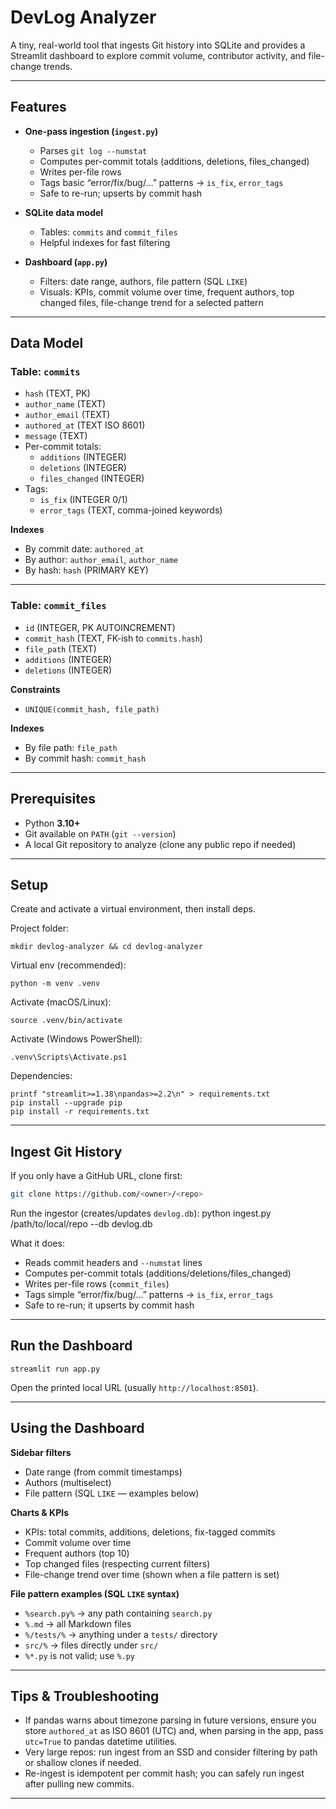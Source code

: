 # DevLog Analyzer

A tiny, real-world tool that ingests Git history into SQLite and provides a Streamlit dashboard to explore commit volume, contributor activity, and file-change trends.

---

## Features

- **One-pass ingestion (`ingest.py`)**
  - Parses `git log --numstat`
  - Computes per-commit totals (additions, deletions, files_changed)
  - Writes per-file rows
  - Tags basic “error/fix/bug/…” patterns → `is_fix`, `error_tags`
  - Safe to re-run; upserts by commit hash

- **SQLite data model**
  - Tables: `commits` and `commit_files`
  - Helpful indexes for fast filtering

- **Dashboard (`app.py`)**
  - Filters: date range, authors, file pattern (SQL `LIKE`)
  - Visuals: KPIs, commit volume over time, frequent authors, top changed files, file-change trend for a selected pattern

---

## Data Model

### Table: `commits`
- `hash` (TEXT, PK)
- `author_name` (TEXT)
- `author_email` (TEXT)
- `authored_at` (TEXT ISO 8601)
- `message` (TEXT)
- Per-commit totals:
  - `additions` (INTEGER)
  - `deletions` (INTEGER)
  - `files_changed` (INTEGER)
- Tags:
  - `is_fix` (INTEGER 0/1)
  - `error_tags` (TEXT, comma-joined keywords)

**Indexes**
- By commit date: `authored_at`
- By author: `author_email`, `author_name`
- By hash: `hash` (PRIMARY KEY)

---

### Table: `commit_files`
- `id` (INTEGER, PK AUTOINCREMENT)
- `commit_hash` (TEXT, FK-ish to `commits.hash`)
- `file_path` (TEXT)
- `additions` (INTEGER)
- `deletions` (INTEGER)

**Constraints**
- `UNIQUE(commit_hash, file_path)`

**Indexes**
- By file path: `file_path`
- By commit hash: `commit_hash`

---

## Prerequisites

- Python **3.10+**
- Git available on `PATH` (`git --version`)
- A local Git repository to analyze (clone any public repo if needed)

---

## Setup

Create and activate a virtual environment, then install deps.

Project folder:
```
mkdir devlog-analyzer && cd devlog-analyzer
```

Virtual env (recommended):
```
python -m venv .venv
```

Activate (macOS/Linux):
```
source .venv/bin/activate
```
Activate (Windows PowerShell):
```
.venv\Scripts\Activate.ps1
```
Dependencies:
```
printf "streamlit>=1.38\npandas>=2.2\n" > requirements.txt
pip install --upgrade pip
pip install -r requirements.txt
```
---

## Ingest Git History

If you only have a GitHub URL, clone first:
```sh
git clone https://github.com/<owner>/<repo>
```
Run the ingestor (creates/updates `devlog.db`):
    python ingest.py /path/to/local/repo --db devlog.db

What it does:
- Reads commit headers and `--numstat` lines
- Computes per-commit totals (additions/deletions/files_changed)
- Writes per-file rows (`commit_files`)
- Tags simple “error/fix/bug/…” patterns → `is_fix`, `error_tags`
- Safe to re-run; it upserts by commit hash

---

## Run the Dashboard

    streamlit run app.py

Open the printed local URL (usually `http://localhost:8501`).

---

## Using the Dashboard

**Sidebar filters**
- Date range (from commit timestamps)
- Authors (multiselect)
- File pattern (SQL `LIKE` — examples below)

**Charts & KPIs**
- KPIs: total commits, additions, deletions, fix-tagged commits
- Commit volume over time
- Frequent authors (top 10)
- Top changed files (respecting current filters)
- File-change trend over time (shown when a file pattern is set)

**File pattern examples (SQL `LIKE` syntax)**
- `%search.py%` → any path containing `search.py`
- `%.md` → all Markdown files
- `%/tests/%` → anything under a `tests/` directory
- `src/%` → files directly under `src/`
- `%*.py` is not valid; use `%.py`


---

## Tips & Troubleshooting

- If pandas warns about timezone parsing in future versions, ensure you store `authored_at` as ISO 8601 (UTC) and, when parsing in the app, pass `utc=True` to pandas datetime utilities.
- Very large repos: run ingest from an SSD and consider filtering by path or shallow clones if needed.
- Re-ingest is idempotent per commit hash; you can safely run ingest after pulling new commits.

---

